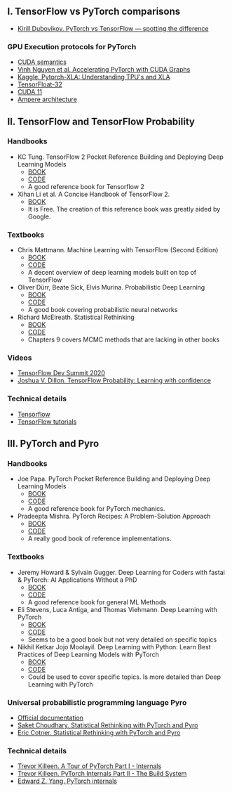 ## I. TensorFlow vs PyTorch comparisons
* [Kirill Dubovikov. PyTorch vs TensorFlow — spotting the difference](https://towardsdatascience.com/pytorch-vs-tensorflow-spotting-the-difference-25c75777377b)


### GPU Execution protocols for PyTorch
* [CUDA semantics](https://pytorch.org/docs/stable/notes/cuda.html)
* [Vinh Nguyen et al. Accelerating PyTorch with CUDA Graphs](https://pytorch.org/blog/accelerating-pytorch-with-cuda-graphs/)
* [Kaggle. Pytorch-XLA: Understanding TPU's and XLA](https://www.kaggle.com/code/tanulsingh077/pytorch-xla-understanding-tpu-s-and-xla/notebook)
* [TensorFloat-32](https://blogs.nvidia.com/blog/2020/05/14/tensorfloat-32-precision-format/)
* [CUDA 11](https://devblogs.nvidia.com/cuda-11-features-revealed/)
* [Ampere architecture](https://developer.nvidia.com/blog/nvidia-ampere-architecture-in-depth/)



## II. TensorFlow and TensorFlow Probability

### Handbooks
* KC Tung. TensorFlow 2 Pocket Reference Building and Deploying Deep Learning Models
  * [BOOK](https://www.oreilly.com/library/view/tensorflow-2-pocket/9781492089179/)
  * [CODE](https://github.com/shinchan75034/tensorflow-pocket-ref)
  * A good reference book for Tensorflow 2
* Xihan Li et al. A Concise Handbook of TensorFlow 2.
  * [BOOK](https://tf.wiki/en/)
  * It is Free. The creation of this reference book was greatly aided by Google.  


### Textbooks
* Chris Mattmann. Machine Learning with TensorFlow (Second Edition)
   * [BOOK](https://www.manning.com/books/machine-learning-with-tensorflow-second-edition)
   * [CODE](https://github.com/chrismattmann/MLwithTensorFlow2ed/tree/master/TFv2/)
   * A decent overview of deep learning models built on top of TensorFlow
* Oliver Dürr, Beate Sick, Elvis Murina. Probabilistic Deep Learning
   * [BOOK](https://www.manning.com/books/probabilistic-deep-learning)
   * [CODE](https://github.com/tensorchiefs/dl_book)
   * A good book covering probabilistic neural networks
* Richard McElreath. Statistical Rethinking
  * [BOOK](https://xcelab.net/rm/statistical-rethinking/)
  * [CODE](https://github.com/ksachdeva/rethinking-tensorflow-probability)
  * Chapters 9 covers MCMC methods that are lacking in other books


### Videos
* [TensorFlow Dev Summit 2020](https://www.youtube.com/playlist?list=PLQY2H8rRoyvzuJw20FG82Lgm2SZjTdIXU)
* [Joshua V. Dillon. TensorFlow Probability: Learning with confidence](https://www.youtube.com/watch?v=BrwKURU-wpk)


### Technical details
* [Tensorflow](https://www.tensorflow.org)
* [TensorFlow tutorials](https://www.tensorflow.org/tutorials)



## III. PyTorch and Pyro

### Handbooks
* Joe Papa. PyTorch Pocket Reference Building and Deploying Deep Learning Models
  * [BOOK](https://www.oreilly.com/library/view/pytorch-pocket-reference/9781492089995/)
  * [CODE](https://github.com/joe-papa/pytorch-book)
  * A good reference book for PyTorch mechanics.
* Pradeepta Mishra. PyTorch Recipes: A Problem-Solution Approach
  * [BOOK](https://link.springer.com/book/10.1007/978-1-4842-4258-2)
  * [CODE](https://github.com/Apress/pytorch-recipes)
  * A really good book of reference implementations.


### Textbooks
* Jeremy Howard & Sylvain Gugger. Deep Learning for Coders with fastai & PyTorch: AI Applications Without a PhD
  * [BOOK](https://www.oreilly.com/library/view/deep-learning-for/9781492045519/)
  * [CODE](https://course.fast.ai)
  * A good reference book for general ML Methods
* Eli Stevens, Luca Antiga, and Thomas Viehmann. Deep Learning with PyTorch
  * [BOOK](https://www.manning.com/books/deep-learning-with-pytorch)
  * [CODE](https://github.com/deep-learning-with-pytorch/dlwpt-code)
  * Seems to be a good book but not very detailed on specific topics
* Nikhil Ketkar Jojo Moolayil. Deep Learning with Python: Learn Best Practices of Deep Learning Models with PyTorch
  * [BOOK](https://link.springer.com/book/10.1007/978-1-4842-5364-9)
  * [CODE](https://github.com/Apress/deep-learning-python-2e)
  * Could be used to cover specific topics. Is more detailed than Deep Learning with PyTorch


### Universal probabilistic programming language Pyro
* [Official documentation](https://docs.pyro.ai/en/stable/#)
* [Saket Choudhary. Statistical Rethinking with PyTorch and Pyro](https://saket-choudhary.me/pyro-rethinking/)
* [Eric Cotner. Statistical Rethinking with PyTorch and Pyro](https://github.com/ecotner/statistical-rethinking)


### Technical details
* [Trevor Killeen. A Tour of PyTorch Part I - Internals](https://pytorch.org/blog/a-tour-of-pytorch-internals-1/)
* [Trevor Killeen. PyTorch Internals Part II - The Build System](https://pytorch.org/blog/a-tour-of-pytorch-internals-2/)
* [Edward Z. Yang. PyTorch internals](http://blog.ezyang.com/2019/05/pytorch-internals/)

